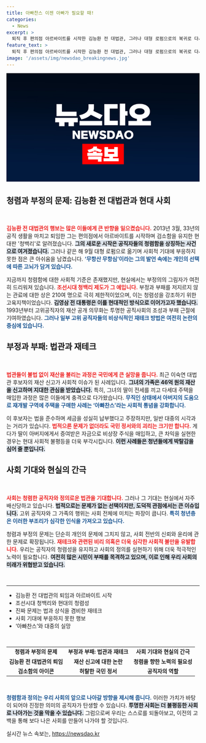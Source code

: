 ```yaml
---
title: 아빠찬스 이젠 아빠가 필요할 때!
categories:
  - News
excerpt: >
  퇴직 후 편의점 아르바이트를 시작한 김능환 전 대법관, 그러나 대형 로펌으로의 복귀로 다시 논란에 휘말리다. 법조계의 ‘아빠찬스’를 둘러싼 재테크 의혹에 청년들의 박탈감이 커지고 있다.
feature_text: >
  퇴직 후 편의점 아르바이트를 시작한 김능환 전 대법관, 그러나 대형 로펌으로의 복귀로 다시 논란에 휘말리다. 법조계의 ‘아빠찬스’를 둘러싼 재테크 의혹에 청년들의 박탈감이 커지고 있다.
image: '/assets/img/newsdao_breakingnews.jpg'
---
```


<p><img src="/assets/img/newsdao_breakingnews.jpg" alt="bookingtag 속보" /></p>

<h2 data-ke-size="size26">청렴과 부정의 문제: 김능환 전 대법관과 현대 사회</h2>

<p data-ke-size="size16">&nbsp;</p>

<p><b><span style="color: #ee2323;">김능환 전 대법관의 행보는 많은 이들에게 큰 반향을 일으켰습니다.</span></b> 2013년 3월, 33년의 공직 생활을 마치고 퇴임한 그는 편의점에서 아르바이트를 시작하며 검소함을 유지한 현대판 '청백리'로 알려졌습니다. <b><span style="background-color: #21538527;">그의 새로운 시작은 공직자들의 청렴함을 상징하는 사건으로 여겨졌습니다.</span></b> 그러나 같은 해 9월 대형 로펌으로 옮기며 사회적 기대에 부응하지 못한 점은 큰 아쉬움을 남겼습니다. <b><span style="color: #1a5490;">‘무항산 무항심’이라는 그의 발언 속에는 개인의 선택에 따른 고뇌가 담겨 있습니다.</span></b></p>

<p>지금까지 청렴함에 대한 사회적 기준은 존재했지만, 현실에서는 부정의의 그림자가 여전히 드리워져 있습니다. <b><span style="color: #ee2323;">조선시대 청백리 제도가 그 예입니다.</span></b> 부정과 부패를 저지르지 않는 관료에 대한 상은 210여 명으로 극히 제한적이었으며, 이는 청렴성을 강조하기 위한 고육지책이었습니다. <b><span style="background-color: #21538527;">김영삼 전 대통령은 이를 현대적인 방식으로 이어가고자 했습니다.</span></b> 1993년부터 고위공직자의 재산 공개 의무화는 투명한 공직사회의 조성과 부패 근절에 기여하였습니다. <b><span style="color: #1a5490;">그러나 일부 고위 공직자들의 비상식적인 재테크 방법은 여전히 논란의 중심에 있습니다.</span></b></p>

<h2 data-ke-size="size26">부정과 부패: 법관과 재테크</h2>

<p data-ke-size="size16">&nbsp;</p>

<p><b><span style="color: #ee2323;">법관들이 불법 없이 재산을 불리는 과정은 국민에게 큰 실망을 줍니다.</span></b> 최근 이숙연 대법관 후보자의 재산 신고가 사회적 이슈가 된 사례입니다. <b><span style="background-color: #21538527;">그녀의 가족은 46억 원의 재산을 신고하며 지대한 관심을 받았습니다.</span></b> 특히, 그녀의 딸이 전세를 끼고 다세대 주택을 매입한 과정은 많은 이들에게 충격으로 다가왔습니다. <b><span style="color: #1a5490;">무직인 상태에서 아버지의 도움으로 재개발 구역에 주택을 구매한 사례는 ‘아빠찬스’라는 사회적 통념을 강화합니다.</span></b></p>

<p>이 후보자는 법을 준수하며 세금을 성실히 납부했다고 주장하지만, 일반 대중의 시각과는 거리가 있습니다. <b><span style="color: #ee2323;">법적으론 문제가 없더라도 국민 정서와의 괴리는 크기만 합니다.</span></b> 게다가 딸이 아버지에게서 증여받은 자금으로 비상장 주식을 매입하고, 큰 차익을 실현한 경우는 현대 사회적 불평등을 더욱 부각시킵니다. <b><span style="background-color: #21538527;">이런 사례들은 청년들에게 박탈감을 심어 줄 뿐입니다.</span></b></p>

<h2 data-ke-size="size26">사회 기대와 현실의 간극</h2>

<p data-ke-size="size16">&nbsp;</p>

<p><b><span style="color: #ee2323;">사회는 청렴한 공직자와 정의로운 법관을 기대합니다.</span></b> 그러나 그 기대는 현실에서 자주 배신당하고 있습니다. <b><span style="background-color: #21538527;">법적으로는 문제가 없는 선택이지만, 도덕적 관점에서는 큰 이슈입니다.</span></b> 고위 공직자와 그 가족의 행위는 사회 전체에 미치는 파장이 큽니다. <b><span style="color: #1a5490;">특히 청년층은 이러한 부조리가 심각한 인식을 가져오고 있습니다.</span></b></p>

<p>청렴과 부정의 문제는 단순히 개인의 문제에 그치지 않고, 사회 전반의 신뢰와 윤리에 관한 문제로 확장됩니다. <b><span style="color: #ee2323;">재테크와 관련된 비리 의혹은 더욱 심각한 사회적 불만을 유발합니다.</span></b> 우리는 공직자의 청렴성을 유지하고 사회의 정의를 실현하기 위해 더욱 적극적인 노력이 필요합니다. <b><span style="background-color: #21538527;">여전히 많은 시민이 부패를 목격하고 있으며, 이로 인해 우리 사회의 미래가 위협받고 있습니다.</span></b></p>

<p data-ke-size="size16">&nbsp;</p>

<hr>

<ul>
<li>김능환 전 대법관의 퇴임과 아르바이트 시작</li>
<li>조선시대 청백리와 현대의 청렴성</li>
<li>진짜 문제는 법과 상식을 겸비한 재테크</li>
<li>사회 기대에 부응하지 못한 행보</li>
<li>‘아빠찬스’와 대중의 실망</li>
</ul>

<p data-ke-size="size16">&nbsp;</p>

<table style="width: 100%; border-collapse: collapse;">
<tr>
<td style="text-align: center; height: 17px;"><b>청렴과 부정의 문제</b></td>
<td style="text-align: center; height: 17px;"><b>부정과 부패: 법관과 재테크</b></td>
<td style="text-align: center; height: 17px;"><b>사회 기대와 현실의 간극</b></td>
</tr>
<tr>
<td style="text-align: center; height: 17px;"><b>김능환 전 대법관의 퇴임</b></td>
<td style="text-align: center; height: 17px;"><b>재산 신고에 대한 논란</b></td>
<td style="text-align: center; height: 17px;"><b>청렴을 향한 노력의 필요성</b></td>
</tr>
<tr>
<td style="text-align: center; height: 17px;"><b>검소함의 아이콘</b></td>
<td style="text-align: center; height: 17px;"><b>허탈한 국민 정서</b></td>
<td style="text-align: center; height: 17px;"><b>공직자의 역할</b></td>
</tr>
</table>

<p data-ke-size="size16">&nbsp;</p>

<p><b><span style="color: #1a5490;">청렴함과 정의는 우리 사회의 앞으로 나아갈 방향을 제시해 줍니다.</span></b>  이러한 가치가 바탕이 되어야 진정한 의미의 공직자가 탄생할 수 있습니다. <b><span style="background-color: #21538527;">투명한 사회는 더 불평등한 사회로 나아가는 것을 막을 수 있습니다.</span></b> 그럼으로써 우리는 스스로를 되돌아보고, 이전의 고백을 통해 보다 나은 사회를 만들어 나가야 할 것입니다.</p>
실시간 뉴스 속보는, <a href="https://newsdao.kr" rel="dofollow">https://newsdao.kr</a>


